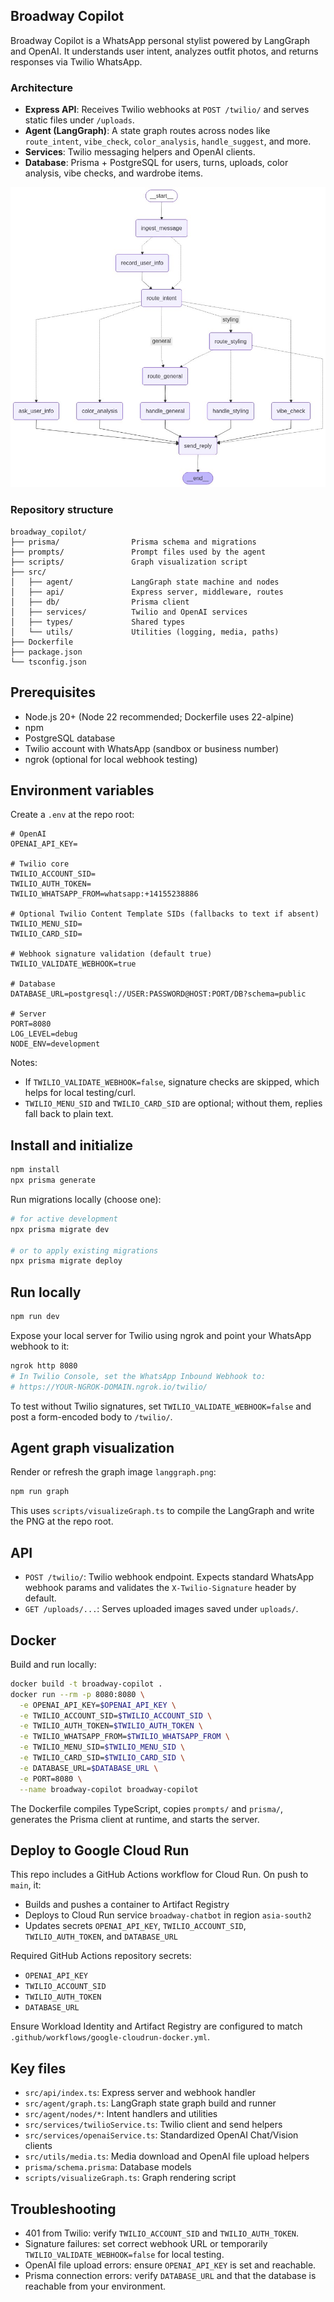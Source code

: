 ## Broadway Copilot

Broadway Copilot is a WhatsApp personal stylist powered by LangGraph and OpenAI. It understands user intent, analyzes outfit photos, and returns responses via Twilio WhatsApp.

### Architecture

- **Express API**: Receives Twilio webhooks at `POST /twilio/` and serves static files under `/uploads`.
- **Agent (LangGraph)**: A state graph routes across nodes like `route_intent`, `vibe_check`, `color_analysis`, `handle_suggest`, and more.
- **Services**: Twilio messaging helpers and OpenAI clients.
- **Database**: Prisma + PostgreSQL for users, turns, uploads, color analysis, vibe checks, and wardrobe items.

![Agent Graph](./langgraph.png)

### Repository structure

```
broadway_copilot/
├── prisma/                Prisma schema and migrations
├── prompts/               Prompt files used by the agent
├── scripts/               Graph visualization script
├── src/
│   ├── agent/             LangGraph state machine and nodes
│   ├── api/               Express server, middleware, routes
│   ├── db/                Prisma client
│   ├── services/          Twilio and OpenAI services
│   ├── types/             Shared types
│   └── utils/             Utilities (logging, media, paths)
├── Dockerfile
├── package.json
└── tsconfig.json
```

## Prerequisites

- Node.js 20+ (Node 22 recommended; Dockerfile uses 22-alpine)
- npm
- PostgreSQL database
- Twilio account with WhatsApp (sandbox or business number)
- ngrok (optional for local webhook testing)

## Environment variables

Create a `.env` at the repo root:

```
# OpenAI
OPENAI_API_KEY=

# Twilio core
TWILIO_ACCOUNT_SID=
TWILIO_AUTH_TOKEN=
TWILIO_WHATSAPP_FROM=whatsapp:+14155238886

# Optional Twilio Content Template SIDs (fallbacks to text if absent)
TWILIO_MENU_SID=
TWILIO_CARD_SID=

# Webhook signature validation (default true)
TWILIO_VALIDATE_WEBHOOK=true

# Database
DATABASE_URL=postgresql://USER:PASSWORD@HOST:PORT/DB?schema=public

# Server
PORT=8080
LOG_LEVEL=debug
NODE_ENV=development
```

Notes:
- If `TWILIO_VALIDATE_WEBHOOK=false`, signature checks are skipped, which helps for local testing/curl.
- `TWILIO_MENU_SID` and `TWILIO_CARD_SID` are optional; without them, replies fall back to plain text.

## Install and initialize

```bash
npm install
npx prisma generate
```

Run migrations locally (choose one):

```bash
# for active development
npx prisma migrate dev

# or to apply existing migrations
npx prisma migrate deploy
```

## Run locally

```bash
npm run dev
```

Expose your local server for Twilio using ngrok and point your WhatsApp webhook to it:

```bash
ngrok http 8080
# In Twilio Console, set the WhatsApp Inbound Webhook to:
# https://YOUR-NGROK-DOMAIN.ngrok.io/twilio/
```

To test without Twilio signatures, set `TWILIO_VALIDATE_WEBHOOK=false` and post a form-encoded body to `/twilio/`.

## Agent graph visualization

Render or refresh the graph image `langgraph.png`:

```bash
npm run graph
```

This uses `scripts/visualizeGraph.ts` to compile the LangGraph and write the PNG at the repo root.

## API

- `POST /twilio/`: Twilio webhook endpoint. Expects standard WhatsApp webhook params and validates the `X-Twilio-Signature` header by default.
- `GET /uploads/...`: Serves uploaded images saved under `uploads/`.

## Docker

Build and run locally:

```bash
docker build -t broadway-copilot .
docker run --rm -p 8080:8080 \
  -e OPENAI_API_KEY=$OPENAI_API_KEY \
  -e TWILIO_ACCOUNT_SID=$TWILIO_ACCOUNT_SID \
  -e TWILIO_AUTH_TOKEN=$TWILIO_AUTH_TOKEN \
  -e TWILIO_WHATSAPP_FROM=$TWILIO_WHATSAPP_FROM \
  -e TWILIO_MENU_SID=$TWILIO_MENU_SID \
  -e TWILIO_CARD_SID=$TWILIO_CARD_SID \
  -e DATABASE_URL=$DATABASE_URL \
  -e PORT=8080 \
  --name broadway-copilot broadway-copilot
```

The Dockerfile compiles TypeScript, copies `prompts/` and `prisma/`, generates the Prisma client at runtime, and starts the server.

## Deploy to Google Cloud Run

This repo includes a GitHub Actions workflow for Cloud Run. On push to `main`, it:
- Builds and pushes a container to Artifact Registry
- Deploys to Cloud Run service `broadway-chatbot` in region `asia-south2`
- Updates secrets `OPENAI_API_KEY`, `TWILIO_ACCOUNT_SID`, `TWILIO_AUTH_TOKEN`, and `DATABASE_URL`

Required GitHub Actions repository secrets:
- `OPENAI_API_KEY`
- `TWILIO_ACCOUNT_SID`
- `TWILIO_AUTH_TOKEN`
- `DATABASE_URL`

Ensure Workload Identity and Artifact Registry are configured to match `.github/workflows/google-cloudrun-docker.yml`.

## Key files

- `src/api/index.ts`: Express server and webhook handler
- `src/agent/graph.ts`: LangGraph state graph build and runner
- `src/agent/nodes/*`: Intent handlers and utilities
- `src/services/twilioService.ts`: Twilio client and send helpers
- `src/services/openaiService.ts`: Standardized OpenAI Chat/Vision clients
- `src/utils/media.ts`: Media download and OpenAI file upload helpers
- `prisma/schema.prisma`: Database models
- `scripts/visualizeGraph.ts`: Graph rendering script

## Troubleshooting

- 401 from Twilio: verify `TWILIO_ACCOUNT_SID` and `TWILIO_AUTH_TOKEN`.
- Signature failures: set correct webhook URL or temporarily `TWILIO_VALIDATE_WEBHOOK=false` for local testing.
- OpenAI file upload errors: ensure `OPENAI_API_KEY` is set and reachable.
- Prisma connection errors: verify `DATABASE_URL` and that the database is reachable from your environment.
